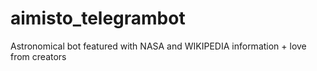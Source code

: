 # aimisto_telegrambot
Astronomical bot featured with NASA and WIKIPEDIA information + love from creators
